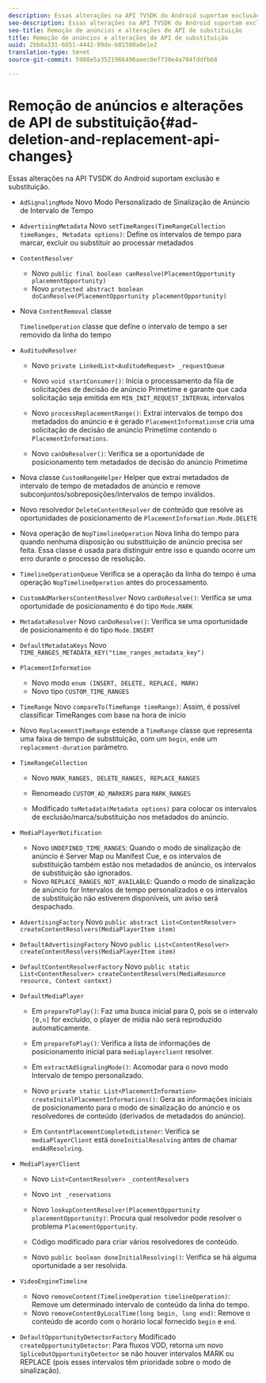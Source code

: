 ```yaml
---
description: Essas alterações na API TVSDK do Android suportam exclusão e substituição.
seo-description: Essas alterações na API TVSDK do Android suportam exclusão e substituição.
seo-title: Remoção de anúncios e alterações de API de substituição
title: Remoção de anúncios e alterações de API de substituição
uuid: 2bb8a331-6851-4442-99de-b01500a0e1e2
translation-type: tm+mt
source-git-commit: 5908e5a3521966496aeec0ef730e4a704fddfb68

---
```



# Remoção de anúncios e alterações de API de substituição{#ad-deletion-and-replacement-api-changes}

Essas alterações na API TVSDK do Android suportam exclusão e substituição.

* `AdSignalingMode` Novo Modo Personalizado de Sinalização de Anúncio de Intervalo de Tempo

* `AdvertisingMetadata` Novo `setTimeRanges(TimeRangeCollection timeRanges, Metadata options)`: Define os intervalos de tempo para marcar, excluir ou substituir ao processar metadados

* `ContentResolver`

   * Novo `public final boolean canResolve(PlacementOpportunity placementOpportunity)`
   * Novo `protected abstract boolean doCanResolve(PlacementOpportunity placementOpportunity)`

* Nova `ContentRemoval` classe

   `TimelineOperation` classe que define o intervalo de tempo a ser removido da linha do tempo

* `AuditudeResolver`

   * Novo `private LinkedList<AuditudeRequest> _requestQueue`
   * Novo `void startConsumer()`: Inicia o processamento da fila de solicitações de decisão de anúncio Primetime e garante que cada solicitação seja emitida em `MIN_INIT_REQUEST_INTERVAL` intervalos

   * Novo `processReplacementRange()`: Extrai intervalos de tempo dos metadados do anúncio e é gerado `PlacementInformations`e cria uma solicitação de decisão de anúncio Primetime contendo o `PlacementInformations`.

   * Novo `canDoResolver()`: Verifica se a oportunidade de posicionamento tem metadados de decisão do anúncio Primetime

* Nova classe `CustomRangeHelper` Helper que extrai metadados de intervalo de tempo de metadados de anúncio e remove subconjuntos/sobreposições/intervalos de tempo inválidos.

* Novo resolvedor `DeleteContentResolver` de conteúdo que resolve as oportunidades de posicionamento de `PlacementInformation.Mode.DELETE`

* Nova operação de `NopTimelineOperation` Nova linha do tempo para quando nenhuma disposição ou substituição de anúncio precisa ser feita. Essa classe é usada para distinguir entre isso e quando ocorre um erro durante o processo de resolução.

* `TimelineOperationQueue` Verifica se a operação da linha do tempo é uma operação `NopTimelineOperation` antes do processamento.

* `CustomAdMarkersContentResolver` Novo `canDoResolve()`: Verifica se uma oportunidade de posicionamento é do tipo `Mode.MARK`

* `MetadataResolver` Novo `canDoResolve()`: Verifica se uma oportunidade de posicionamento é do tipo `Mode.INSERT`

* `DefaultMetadataKeys` Novo `TIME_RANGES_METADATA_KEY("time_ranges_metadata_key")`

* `PlacementInformation`

   * Novo modo `enum (INSERT, DELETE, REPLACE, MARK)`
   * Novo tipo `CUSTOM_TIME_RANGES`

* `TimeRange` Novo `compareTo(TimeRange timeRange)`: Assim, é possível classificar TimeRanges com base na hora de início

* Novo `ReplacementTimeRange` estende a `TimeRange` classe que representa uma faixa de tempo de substituição, com um `begin`, `end`e um `replacement-duration` parâmetro.

* `TimeRangeCollection`

   * Novo `MARK_RANGES, DELETE_RANGES, REPLACE_RANGES`
   * Renomeado `CUSTOM_AD_MARKERS` para `MARK_RANGES`

   * Modificado `toMetadata(Metadata options)` para colocar os intervalos de exclusão/marca/substituição nos metadados do anúncio.

* `MediaPlayerNotification`

   * Novo `UNDEFINED_TIME_RANGES`: Quando o modo de sinalização de anúncio é Server Map ou Manifest Cue, e os intervalos de substituição também estão nos metadados de anúncio, os intervalos de substituição são ignorados.
   * Novo `REPLACE_RANGES_NOT_AVAILABLE`: Quando o modo de sinalização de anúncio for Intervalos de tempo personalizados e os intervalos de substituição não estiverem disponíveis, um aviso será despachado.

* `AdvertisingFactory` Novo `public abstract List<ContentResolver> createContentResolvers(MediaPlayerItem item)`

* `DefaultAdvertisingFactory` Novo `public List<ContentResolver> createContentResolvers(MediaPlayerItem item)`

* `DefaultContentResolverFactory` Novo `public static List<ContentResolver> createContentResolvers(MediaResource resource, Context context)`

* `DefaultMediaPlayer`

   * Em `prepareToPlay()`: Faz uma busca inicial para 0, pois se o intervalo `[0,n]` for excluído, o player de mídia não será reproduzido automaticamente.

   * Em `prepareToPlay()`: Verifica a lista de informações de posicionamento inicial para `mediaplayerclient` resolver.

   * Em `extractAdSignalingMode()`: Acomodar para o novo modo Intervalo de tempo personalizado.
   * Novo `private static List<PlacementInformation> createInitalPlacementInformations()`: Gera as informações iniciais de posicionamento para o modo de sinalização do anúncio e os resolvedores de conteúdo (derivados de metadados do anúncio).
   * Em `ContentPlacementCompletedListener`: Verifica se `mediaPlayerClient` está `doneInitialResolving` antes de chamar `endAdResolving`.

* `MediaPlayerClient`

   * Novo `List<ContentResolver> _contentResolvers`
   * Novo `int _reservations`
   * Novo `lookupContentResolver(PlacementOpportunity placementOpportunity)`: Procura qual resolvedor pode resolver o problema `PlacementOpportunity`.

   * Código modificado para criar vários resolvedores de conteúdo.
   * Novo `public boolean doneInitialResolving()`: Verifica se há alguma oportunidade a ser resolvida.

* `VideoEngineTimeline`

   * Novo `removeContent(TimelineOperation timelineOperation)`: Remove um determinado intervalo de conteúdo da linha do tempo.
   * Novo `removeContentByLocalTime(long begin, long end)`: Remove o conteúdo de acordo com o horário local fornecido `begin` e `end`.

* `DefaultOpportunityDetectorFactory` Modificado `createOpportunityDetector`: Para fluxos VOD, retorna um novo `SpliceOutOpportunityDetector` se não houver intervalos MARK ou REPLACE (pois esses intervalos têm prioridade sobre o modo de sinalização).

